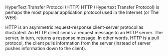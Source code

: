 HyperText Transfer Protocol (HTTP)
HTTP (Hypertext Transfer Protocol) is perhaps the most popular application protocol used in the Internet (or The WEB).

HTTP is an asymmetric request-response client-server protocol as illustrated.  An HTTP client sends a request message to an HTTP server.  The server, in turn, returns a response message.  In other words, HTTP is a pull protocol, the client pulls information from the server (instead of server pushes information down to the client).
